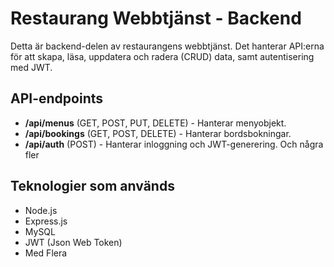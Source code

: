 # Restaurang Webbtjänst - Backend

Detta är backend-delen av restaurangens webbtjänst. Det hanterar API:erna för att skapa, läsa, uppdatera och radera (CRUD) data, samt autentisering med JWT.

## API-endpoints

- **/api/menus** (GET, POST, PUT, DELETE) - Hanterar menyobjekt.
- **/api/bookings** (GET, POST, DELETE) - Hanterar bordsbokningar.
- **/api/auth** (POST) - Hanterar inloggning och JWT-generering. Och några fler

## Teknologier som används

- Node.js
- Express.js
- MySQL
- JWT (Json Web Token)
- Med Flera

